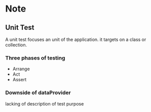 # Note

## Unit Test

A unit test focuses an unit of the application. it targets on a class or collection.

### Three phases of testing

- Arrange
- Act
- Assert

### Downside of dataProvider

lacking of description of test purpose
